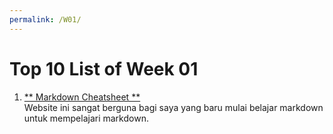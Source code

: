 ```yaml
---
permalink: /W01/
---
```

# Top 10 List of Week 01

1. [** Markdown Cheatsheet **](https://www.markdownguide.org/cheat-sheet/)<br>
Website ini sangat berguna bagi saya yang baru mulai belajar markdown untuk mempelajari markdown.